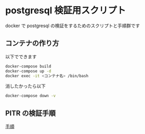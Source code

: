 # postgresql 検証用スクリプト

docker で postgresql の検証をするためのスクリプトと手順群です

## コンテナの作り方

以下でできます

```bash
docker-compose build
docker-compose up -d
docker exec -it <コンテナ名> /bin/bash
```

消したかったら以下

```bash
docker-compose down -v
```

## PITR の検証手順

[手順](./examples/pitr.md)
